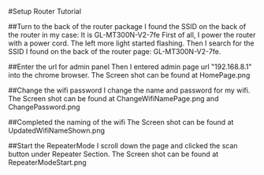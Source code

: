 #Setup Router Tutorial

##Turn to the back of the router package
I found the SSID on the back of the router in my case: It is GL-MT300N-V2-7fe
First of all, I power the router with a power cord. The left more light started flashing.
Then I search for the SSID I found on the back of the router page: GL-MT300N-V2-7fe.

##Enter the url for admin panel
Then I entered admin page url "192.168.8.1" into the chrome browser.
The Screen shot can be found at HomePage.png


##Change the wifi password
I change the name and password for my wifi.
The Screen shot can be found at ChangeWifiNamePage.png and ChangePassword.png

##Completed the naming of the wifi
The Screen shot can be found at UpdatedWifiNameShown.png



##Start the RepeaterMode
I scroll down the page and clicked the scan button under Repeater Section.
The Screen shot can be found at RepeaterModeStart.png





